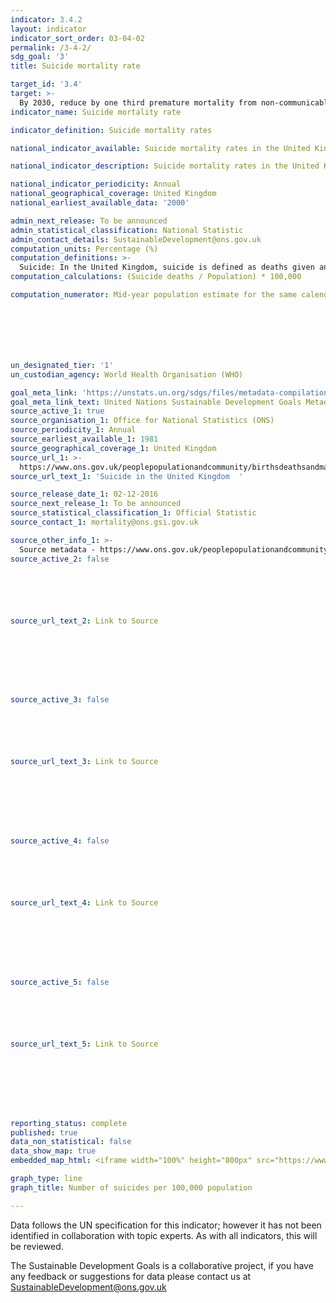 ```yaml
---
indicator: 3.4.2
layout: indicator
indicator_sort_order: 03-04-02
permalink: /3-4-2/
sdg_goal: '3'
title: Suicide mortality rate

target_id: '3.4'
target: >-
  By 2030, reduce by one third premature mortality from non-communicable diseases through prevention and treatment and promote mental health and well-being
indicator_name: Suicide mortality rate

indicator_definition: Suicide mortality rates 

national_indicator_available: Suicide mortality rates in the United Kingdom 

national_indicator_description: Suicide mortality rates in the United Kingdom

national_indicator_periodicity: Annual
national_geographical_coverage: United Kingdom
national_earliest_available_data: '2000'

admin_next_release: To be announced
admin_statistical_classification: National Statistic
admin_contact_details: SustainableDevelopment@ons.gov.uk
computation_units: Percentage (%)
computation_definitions: >-
  Suicide: In the United Kingdom, suicide is defined as deaths given an underlying cause of intentional self-harm or injury/poisoning of undetermined intent. To calculate suicide mortality rates, we took the total number of registered suicides deaths in a year and divided by the population and multiplied by 100,000.
computation_calculations: (Suicide deaths / Population) * 100,000

computation_numerator: Mid-year population estimate for the same calendar year 







un_designated_tier: '1'
un_custodian_agency: World Health Organisation (WHO)

goal_meta_link: 'https://unstats.un.org/sdgs/files/metadata-compilation/Metadata-Goal-3.pdf'
goal_meta_link_text: United Nations Sustainable Development Goals Metadata (PDF 65.1 KB)
source_active_1: true
source_organisation_1: Office for National Statistics (ONS)
source_periodicity_1: Annual  
source_earliest_available_1: 1981
source_geographical_coverage_1: United Kingdom 
source_url_1: >-
  https://www.ons.gov.uk/peoplepopulationandcommunity/birthsdeathsandmarriages/deaths/datasets/suicidesintheunitedkingdomreferencetables
source_url_text_1: 'Suicide in the United Kingdom  '

source_release_date_1: 02-12-2016
source_next_release_1: To be announced
source_statistical_classification_1: Official Statistic
source_contact_1: mortality@ons.gsi.gov.uk   

source_other_info_1: >-
  Source metadata - https://www.ons.gov.uk/peoplepopulationandcommunity/birthsdeathsandmarriages/deaths/bulletins/suicidesintheunitedkingdom/2015registrations
source_active_2: false






source_url_text_2: Link to Source








source_active_3: false






source_url_text_3: Link to Source








source_active_4: false






source_url_text_4: Link to Source








source_active_5: false






source_url_text_5: Link to Source








reporting_status: complete
published: true
data_non_statistical: false
data_show_map: true
embedded_map_html: <iframe width="100%" height="800px" src="https://www.ons.gov.uk/visualisations/dvc529/multiline/index.html>

graph_type: line
graph_title: Number of suicides per 100,000 population

---
```

Data follows the UN specification for this indicator; however it has not been identified in collaboration with topic experts. As with all indicators, this will be reviewed.
  
The Sustainable Development Goals is a collaborative project, if you have any feedback or suggestions for data please contact us at <SustainableDevelopment@ons.gov.uk>


